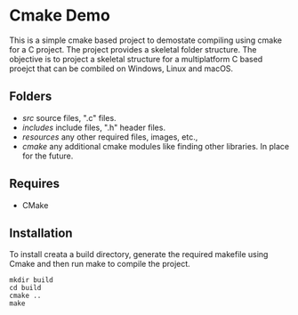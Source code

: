 # Cmake Demo

This is a simple cmake based project to demostate compiling using cmake for a C project. The project provides a skeletal folder structure. The objective is to project a skeletal structure for a multiplatform C based proejct that can be combiled on Windows, Linux and macOS.

## Folders
- _src_ source files, ".c" files.
- _includes_ include files, ".h" header files.
- _resources_ any other required files, images, etc.,
- _cmake_ any additional cmake modules like finding other libraries. In place for the future.

## Requires

- CMake

## Installation

To install creata a build directory, generate the required makefile using Cmake and then run make to compile the project.

    mkdir build
    cd build
    cmake ..
    make
